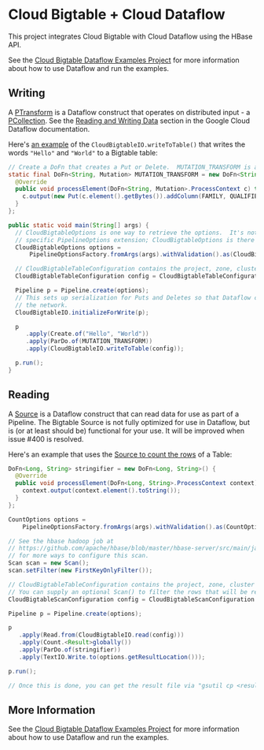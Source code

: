 # Cloud Bigtable + Cloud Dataflow

This project integrates Cloud Bigtable with Cloud Dataflow using the HBase API.

See the [Cloud Bigtable Dataflow Examples Project](https://github.com/GoogleCloudPlatform/cloud-bigtable-examples/tree/master/java/dataflow-connector-examples) for more information about how to use Dataflow and run the examples.

## Writing
A [PTransform](https://cloud.google.com/dataflow/java-sdk/JavaDoc/com/google/cloud/dataflow/sdk/transforms/PTransform)
is a Dataflow construct that operates on distributed input - a [PCollection](https://cloud.google.com/dataflow/java-sdk/JavaDoc/com/google/cloud/dataflow/sdk/values/PCollection).  See the [Reading and Writing Data](https://cloud.google.com/dataflow/model/reading-and-writing-data) section in the Google Cloud Dataflow documentation.

Here's [an example](https://github.com/GoogleCloudPlatform/cloud-bigtable-examples/blob/master/java/dataflow-connector-examples/src/main/java/com/google/cloud/bigtable/dataflow/example/HelloWorldWrite.java) of the `CloudBigtableIO.writeToTable()` that writes the words `"Hello"` and `"World"` to a Bigtable table:

```java
// Create a DoFn that creates a Put or Delete.  MUTATION_TRANSFORM is a simplistic example.
static final DoFn<String, Mutation> MUTATION_TRANSFORM = new DoFn<String, Mutation>() {
  @Override
  public void processElement(DoFn<String, Mutation>.ProcessContext c) throws Exception {
    c.output(new Put(c.element().getBytes()).addColumn(FAMILY, QUALIFIER, VALUE));
  }
};

public static void main(String[] args) {
  // CloudBigtableOptions is one way to retrieve the options.  It's not required to use this
  // specific PipelineOptions extension; CloudBigtableOptions is there as a convenience.
  CloudBigtableOptions options =
      PipelineOptionsFactory.fromArgs(args).withValidation().as(CloudBigtableOptions.class);

  // CloudBigtableTableConfiguration contains the project, zone, cluster and table to connect to.
  CloudBigtableTableConfiguration config = CloudBigtableTableConfiguration.fromCBTOptions(options);

  Pipeline p = Pipeline.create(options);
  // This sets up serialization for Puts and Deletes so that Dataflow can potentially move them through
  // the network.
  CloudBigtableIO.initializeForWrite(p);

  p
     .apply(Create.of("Hello", "World"))
     .apply(ParDo.of(MUTATION_TRANSFORM))
     .apply(CloudBigtableIO.writeToTable(config));

  p.run();
}
```

## Reading

A [Source](https://cloud.google.com/dataflow/java-sdk/JavaDoc/com/google/cloud/dataflow/sdk/io/Source) is a Dataflow construct that can read data for use as part of a Pipeline.  The Bigtable Source is not fully optimized for use in Dataflow, but is (or at least should be) functional for your use.  It will be improved when issue #400 is resolved.

Here's an example that uses the [Source to count the rows](https://github.com/GoogleCloudPlatform/cloud-bigtable-examples/blob/master/java/dataflow-connector-examples/src/main/java/com/google/cloud/bigtable/dataflow/example/SourceRowCount.java) of a Table:

```java
DoFn<Long, String> stringifier = new DoFn<Long, String>() {
  @Override
  public void processElement(DoFn<Long, String>.ProcessContext context) throws Exception {
    context.output(context.element().toString());
  }
};

CountOptions options =
    PipelineOptionsFactory.fromArgs(args).withValidation().as(CountOptions.class);

// See the hbase hadoop job at
// https://github.com/apache/hbase/blob/master/hbase-server/src/main/java/org/apache/hadoop/hbase/mapreduce/RowCounter.java#L151
// for more ways to configure this scan.
Scan scan = new Scan();
scan.setFilter(new FirstKeyOnlyFilter());

// CloudBigtableTableConfiguration contains the project, zone, cluster and table to connect to.
// You can supply an optional Scan() to filter the rows that will be read.
CloudBigtableScanConfiguration config = CloudBigtableScanConfiguration.fromCBTOptions(options, scan);

Pipeline p = Pipeline.create(options);

p
   .apply(Read.from(CloudBigtableIO.read(config)))
   .apply(Count.<Result>globally())
   .apply(ParDo.of(stringifier))
   .apply(TextIO.Write.to(options.getResultLocation()));

p.run();

// Once this is done, you can get the result file via "gsutil cp <resultLocation>-00000-of-00001"
```

## More Information

See the [Cloud Bigtable Dataflow Examples Project](https://github.com/GoogleCloudPlatform/cloud-bigtable-examples/tree/master/java/dataflow-connector-examples) for more information about how to use Dataflow and run the examples.
